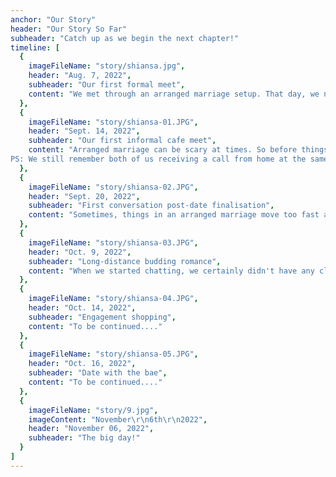 ```yaml
---
anchor: "Our Story"
header: "Our Story So Far"
subheader: "Catch up as we begin the next chapter!"
timeline: [
  {
    imageFileName: "story/shiansa.jpg",
    header: "Aug. 7, 2022",
    subheader: "Our first formal meet",
    content: "We met through an arranged marriage setup. That day, we never thought we would make it this far. But someone has said it right - Marriages are made in heaven, and following God's principles will allow us to experience more of heaven on earth. We know that the love stories of arranged marriages are so underrated. But this moment started a budding love story between two INFJs."
  },
  {
    imageFileName: "story/shiansa-01.JPG",
    header: "Sept. 14, 2022",
    subheader: "Our first informal cafe meet",
    content: "Arranged marriage can be scary at times. So before things go ahead, we decided to meet outside informally. Mocha Sky Cafe - The place where we approved this unity of two unknown souls, written write from birth. 
PS: We still remember both of us receiving a call from home at the same time. They were just eagerly waiting for us to return home and tell them our decision."
  },
  {
    imageFileName: "story/shiansa-02.JPG",
    header: "Sept. 20, 2022",
    subheader: "First conversation post-date finalisation",
    content: "Sometimes, things in an arranged marriage move too fast and in such an appealing way that we barely realize what is happening. By the time we had our first conversation on personal numbers, we were already hitched. The first question that we had for each other - What made you say 'Yes!' to me? We were just speechless. And we moved ahead with a faith - he who has led us so far will guide us further."
  },
  {
    imageFileName: "story/shiansa-03.JPG",
    header: "Oct. 9, 2022",
    subheader: "Long-distance budding romance",
    content: "When we started chatting, we certainly didn't have any clue what was coming. Getting along with a new person can feel like compromising yourself. But in our case, it was pretty smooth. We felt like we know each other well. Our communication style, fundamental values and family upbringing were surprisingly the same. And in no time, we didn’t realise that we were making memories. We just knew we were having fun."
  },
  {
    imageFileName: "story/shiansa-04.JPG",
    header: "Oct. 14, 2022",
    subheader: "Engagement shopping",
    content: "To be continued...."
  },
  {
    imageFileName: "story/shiansa-05.JPG",
    header: "Oct. 16, 2022",
    subheader: "Date with the bae",
    content: "To be continued...."
  },
  {
    imageFileName: "story/9.jpg",
    imageContent: "November\r\n6th\r\n2022",
    header: "November 06, 2022",
    subheader: "The big day!"
  }
]
---
```


